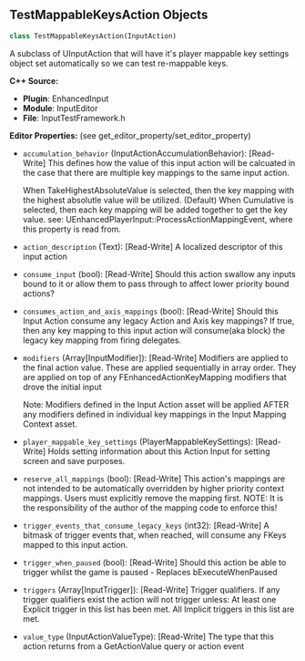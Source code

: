 ## TestMappableKeysAction Objects

```python
class TestMappableKeysAction(InputAction)
```

A subclass of UInputAction that will have it's player mappable key settings object set automatically so
we can test re-mappable keys.

**C++ Source:**

- **Plugin**: EnhancedInput
- **Module**: InputEditor
- **File**: InputTestFramework.h

**Editor Properties:** (see get_editor_property/set_editor_property)

- ``accumulation_behavior`` (InputActionAccumulationBehavior):  [Read-Write] This defines how the value of this input action will be calcuated in the case that there are multiple key mappings to the same input action.

  When TakeHighestAbsoluteValue is selected, then the key mapping with the highest absolutle value will be utilized. (Default)
  When Cumulative is selected, then each key mapping will be added together to get the key value.
  see: UEnhancedPlayerInput::ProcessActionMappingEvent, where this property is read from.
- ``action_description`` (Text):  [Read-Write] A localized descriptor of this input action
- ``consume_input`` (bool):  [Read-Write] Should this action swallow any inputs bound to it or allow them to pass through to affect lower priority bound actions?
- ``consumes_action_and_axis_mappings`` (bool):  [Read-Write] Should this Input Action consume any legacy Action and Axis key mappings?
  If true, then any key mapping to this input action will consume(aka block) the legacy key
  mapping from firing delegates.
- ``modifiers`` (Array[InputModifier]):  [Read-Write] Modifiers are applied to the final action value.
  These are applied sequentially in array order.
  They are applied on top of any FEnhancedActionKeyMapping modifiers that drove the initial input

  Note: Modifiers defined in the Input Action asset will be applied AFTER any modifiers defined in individual key mappings in the Input Mapping Context asset.
- ``player_mappable_key_settings`` (PlayerMappableKeySettings):  [Read-Write] Holds setting information about this Action Input for setting screen and save purposes.
- ``reserve_all_mappings`` (bool):  [Read-Write] This action's mappings are not intended to be automatically overridden by higher priority context mappings. Users must explicitly remove the mapping first. NOTE: It is the responsibility of the author of the mapping code to enforce this!
- ``trigger_events_that_consume_legacy_keys`` (int32):  [Read-Write] A bitmask of trigger events that, when reached, will consume any FKeys mapped to this input action.
- ``trigger_when_paused`` (bool):  [Read-Write] Should this action be able to trigger whilst the game is paused - Replaces bExecuteWhenPaused
- ``triggers`` (Array[InputTrigger]):  [Read-Write] Trigger qualifiers. If any trigger qualifiers exist the action will not trigger unless:
  At least one Explicit trigger in this list has been met.
  All Implicit triggers in this list are met.
- ``value_type`` (InputActionValueType):  [Read-Write] The type that this action returns from a GetActionValue query or action event

<a id="unreal.EnhancedInputUserWidgetValidator"></a>